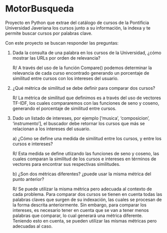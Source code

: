 # MotorBusqueda
Proyecto en Python que extrae del catálogo de cursos de la Pontificia Universidad Javeriana los cursos junto a su información, la indexa y te permite buscar cursos por palabras clave.

Con este proyecto se buscan responder las preguntas:
1. Dada la consulta de una palabra en los cursos de la Universidad, ¿cómo mostrar las URLs
por orden de relevancia?

   R/ A través del uso de la función Compare() podemos determinar la relevancia de cada curso encontrado generando un porcentaje de similitud entre cursos con los intereses del usuario.

2. ¿Qué métrica de similitud se debe definir para comparar dos cursos?

   R/ La métrica de similitud que definimos es a través del uso de vectores TF-IDF, los cuales compararemos con las funciones de seno y coseno, generando el porcentaje de similitud entre cursos.

3. Dado un listado de intereses, por ejemplo [‘musica’, ‘composicion’, ‘instrumento’], el buscador debe retornar los cursos que más se relacionan a los intereses del usuario.

   a) ¿Cómo se define una medida de similitud entre los cursos, y entre los cursos e intereses?

      R/ Esta medida se define utlizando las funciones de seno y coseno, las cuales comparan la similitud de los cursos e intereses en términos de vectores para encontrar sus respectivas similitudes.

   b) ¿Son dos métricas diferentes? ¿puede usar la misma métrica del punto anterior?

      R/ Se puede utilizar la misma métrica pero adecuada al contexto de cada problema. Para comparar dos cursos se tienen en cuenta todas las palabras claves que surgen de su indexación, las cuales se procesan de la forma descrita anteriormente. Sin embargo, para comparar los intereses, es necesario tener en cuenta que se van a tener menos palabras que comparar, lo cual generará una métrica diferente. Teniendo esto en cuenta, se pueden utilizar las mismas métricas pero adecuadas al caso.
